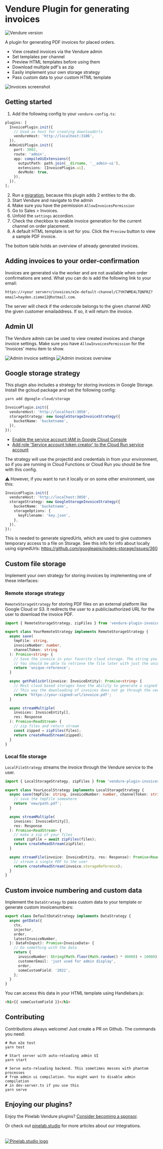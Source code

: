 # Vendure Plugin for generating invoices

![Vendure version](https://img.shields.io/npm/dependency-version/vendure-plugin-invoices/dev/@vendure/core)

A plugin for generating PDF invoices for placed orders.

- View created invoices via the Vendure admin
- Set templates per channel
- Preview HTML templates before using them
- Download multiple pdf's as zip
- Easily implement your own storage strategy
- Pass custom data to your custom HTML template

![Invoices screenshot](https://raw.githubusercontent.com/Pinelab-studio/pinelab-vendure-plugins/master/packages/vendure-plugin-invoices/images/invoice.jpeg)

## Getting started

1. Add the following config to your `vendure-config.ts`:

```ts
plugins: [
  InvoicePlugin.init({
    // Used as host for creating downloadUrls
    vendureHost: 'http://localhost:3106',
  }),
  AdminUiPlugin.init({
    port: 3002,
    route: 'admin',
    app: compileUiExtensions({
      outputPath: path.join(__dirname, '__admin-ui'),
      extensions: [InvoicePlugin.ui],
      devMode: true,
    }),
  }),
];
```

2. Run a [migration](https://www.vendure.io/docs/developer-guide/migrations/), because this plugin adds 2 entities to the db.
3. Start Vendure and navigate to the admin
4. Make sure you have the permission `AllowInvoicesPermission`
5. Go to Sales > Invoices.
6. Unfold the `settings` accordion.
7. Check the checkbox to enable invoice generation for the current channel on order placement.
8. A default HTML template is set for you. Click the `Preview` button to view a sample PDF invoice.

The bottom table holds an overview of already generated invoices.

## Adding invoices to your order-confirmation

Invoices are generated via the worker and are not available when order confirmations are send. What you can do is add
the following link to your email:

`https://<your server>/invoices/e2e-default-channel/C7YH7WME4LTQNFRZ?email=hayden.zieme12@hotmail.com`.

The server will check if the ordercode belongs to the given channel AND the given customer emailaddress. If so, it will
return the invoice.

## Admin UI

The Vendure admin can be used to view created invoices and change invoice settings. Make sure you
have `AllowInvoicesPermission` for the 'Invoices' menu item to show.

![Admin invoice settings](https://raw.githubusercontent.com/Pinelab-studio/pinelab-vendure-plugins/master/packages/vendure-plugin-invoices/images/admin-settings.jpeg)
![Admin invoices overview](https://raw.githubusercontent.com/Pinelab-studio/pinelab-vendure-plugins/master/packages/vendure-plugin-invoices/images/admin-table.jpeg)

## Google storage strategy

This plugin also includes a strategy for storing invoices in Google Storage. Install the gcloud package and set the following config:

`yarn add @google-cloud/storage`

```ts
InvoicePlugin.init({
  vendureHost: 'http://localhost:3050',
  storageStrategy: new GoogleStorageInvoiceStrategy({
    bucketName: 'bucketname',
  }),
});
```

- [Enable the service account IAM in Google Cloud Console](https://console.developers.google.com/apis/api/iamcredentials.googleapis.com/overview)
- [Add role 'Service account token creator' to the Cloud Run service account](https://github.com/googleapis/nodejs-storage/issues/1222)

The strategy will use the projectId and credentials in from your environment, so if you are running in Cloud Functions
or Cloud Run you should be fine with this config.

:warning: However, if you want to run it locally or on some other environment, use this:

```ts
InvoicePlugin.init({
  vendureHost: 'http://localhost:3050',
  storageStrategy: new GoogleStorageInvoiceStrategy({
    bucketName: 'bucketname',
    storageOptions: {
      keyFilename: 'key.json',
    },
  }),
});
```

This is needed to generate signedUrls, which are used to give customers temporary access to a file on Storage. See this
info for info about locally using signedUrls: https://github.com/googleapis/nodejs-storage/issues/360

## Custom file storage

Implement your own strategy for storing invoices by implementing one of these interfaces:

### Remote storage strategy

`RemoteStorageStrategy` for storing PDF files on an external platform like Google Cloud or S3.
It redirects the user to a public/authorized URL for the user to download the invoice PDF.

```ts
import { RemoteStorageStrategy, zipFiles } from 'vendure-plugin-invoices';

export class YourRemoteStrategy implements RemoteStorageStrategy {
  async save(
    tmpFile: string,
    invoiceNumber: number,
    channelToken: string
  ): Promise<string> {
    // Save the invoice in your favorite cloud storage. The string you return will be saved as unique reference to your invoice.
    // You should be able to retrieve the file later with just the unique reference
    return 'unique-reference';
  }

  async getPublicUrl(invoice: InvoiceEntity): Promise<string> {
    // Most cloud based storages have the ability to generate a signed URL, which is available for X amount of time.
    // This way the downloading of invoices does not go through the vendure service
    return 'https://your-signed-url/invoice.pdf';
  }

  async streamMultiple(
    invoices: InvoiceEntity[],
    res: Response
  ): Promise<ReadStream> {
    // zip files and return stream
    const zipped = zipFiles(files);
    return createReadStream(zipped);
  }
}
```

### Local file storage

`LocalFileStrategy` streams the invoice through the Vendure service to the user.

```ts
import { LocalStorageStrategy, zipFiles } from 'vendure-plugin-invoices';

export class YourLocalStrategy implements LocalStorageStrategy {
  async save(tmpFile: string, invoiceNumber: number, channelToken: string) {
    // save the tmpFile somewhere
    return 'new/path.pdf';
  }

  async streamMultiple(
    invoices: InvoiceEntity[],
    res: Response
  ): Promise<ReadStream> {
    // make a zip of your files
    const zipFile = await zipFiles(files);
    return createReadStream(zipFile);
  }

  async streamFile(invoice: InvoiceEntity, res: Response): Promise<ReadStream> {
    // stream a single PDF to the user
    return createReadStream(invoice.storageReference);
  }
}
```

## Custom invoice numbering and custom data

Implement the `DataStrategy` to pass custom data to your template or generate custom invoicenumbers:

```ts
export class DefaultDataStrategy implements DataStrategy {
  async getData({
    ctx,
    injector,
    order,
    latestInvoiceNumber,
  }: DataFnInput): Promise<InvoiceData> {
    // Do something with the data
    return {
      invoiceNumber: String(Math.floor(Math.random() * 90000) + 10000),
      customerEmail: 'just used for admin display',
      order,
      someCustomField: '2022',
    };
  }
}
```

You can access this data in your HTML template using Handlebars.js:

```html
<h1>{{ someCustomField }}</h1>
```

## Contributing

Contributions always welcome! Just create a PR on Github. The commands you need:

```shell
# Run e2e test
yarn test

# Start server with auto-reloading admin UI
yarn start

# Serve auto-reloading backend. This sometimes messes with phantom processes
# from admin ui compilation. You might want to disable admin compilation
# in dev-server.ts if you use this
yarn serve
```

## Enjoying our plugins?

Enjoy the Pinelab Vendure plugins? [Consider becoming a sponsor](https://github.com/sponsors/Pinelab-studio).

Or check out [pinelab.studio](https://pinelab.studio) for more articles about our integrations.
<br/>
<br/>
<br/>
[![Pinelab.studio logo](https://pinelab.studio/assets/img/favicon.png)](https://pinelab.studio)
